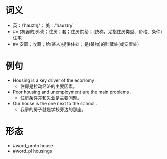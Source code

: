 # 词义
- 英：/ˈhaʊzɪŋ/； 美：/ˈhaʊzɪŋ/
- #n (机器的)外壳；住房；套；住房供给；(统称，尤指住房类型、价格、条件)住宅
- #v 安置；收藏；给(某人)提供住处；是(某物)的贮藏处(或安置处)
# 例句
- Housing is a key driver of the economy .
	- 住房是拉动经济的主要因素。
- Poor housing and unemployment are the main problems .
	- 住房条件差和失业是主要问题。
- Our house is the one next to the school .
	- 我家的房子就是学校旁边的那座。
# 形态
- #word_proto house
- #word_pl housings
